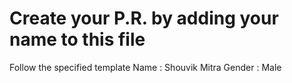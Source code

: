 # Create your P.R. by adding your name to this file

Follow the specified template
Name : Shouvik Mitra
Gender : Male